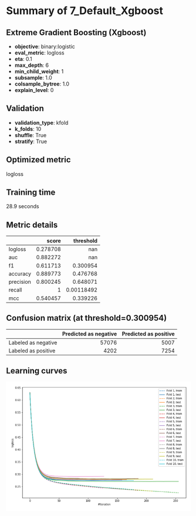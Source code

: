 # Summary of 7_Default_Xgboost

## Extreme Gradient Boosting (Xgboost)
- **objective**: binary:logistic
- **eval_metric**: logloss
- **eta**: 0.1
- **max_depth**: 6
- **min_child_weight**: 1
- **subsample**: 1.0
- **colsample_bytree**: 1.0
- **explain_level**: 0

## Validation
 - **validation_type**: kfold
 - **k_folds**: 10
 - **shuffle**: True
 - **stratify**: True

## Optimized metric
logloss

## Training time

28.9 seconds

## Metric details
|           |    score |    threshold |
|:----------|---------:|-------------:|
| logloss   | 0.278708 | nan          |
| auc       | 0.882272 | nan          |
| f1        | 0.611713 |   0.300954   |
| accuracy  | 0.889773 |   0.476768   |
| precision | 0.800245 |   0.648071   |
| recall    | 1        |   0.00118492 |
| mcc       | 0.540457 |   0.339226   |


## Confusion matrix (at threshold=0.300954)
|                     |   Predicted as negative |   Predicted as positive |
|:--------------------|------------------------:|------------------------:|
| Labeled as negative |                   57076 |                    5007 |
| Labeled as positive |                    4202 |                    7254 |

## Learning curves
![Learning curves](learning_curves.png)
